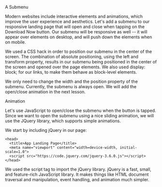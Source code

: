 A Submenu

Modern websites include interactive elements and animations, which improve the user experience and aesthetics.
Let's add a submenu to our responsive landing page that will open and close when tapping on the Download Now button.
Our submenu will be responsive as well -- it will appear over elements on desktop, and will push down the elements when on mobile.

We used a CSS hack in order to position our submenu in the center of the screen. The combination of absolute positioning, using the left and transform property, results in our submenu being positioned in the center of the screen and opened over the page elements.
We also used display: block; for our links, to make them behave as block-level elements.

We only need to change the width and the position property of the submenu.
Currently, the submenu is always open. We will add the open/close animation in the next lesson.

Animation

Let's use JavaScript to open/close the submenu when the button is tapped.
Since we want to open the submenu using a nice sliding animation, we will use the JQuery library, which supports simple animations.

We start by including jQuery in our page:
```
<head>
  <title>App Landing Page</title>
  <meta name="viewport" content="width=device-width, initial-scale=1.0">
  <script src="https://code.jquery.com/jquery-3.6.0.js"></script>
</head> 
```
We used the script tag to import the jQuery library.
jQuery is a fast, small, and feature-rich JavaScript library.
It makes things like HTML document traversal and manipulation, event handling, and animation much simpler.
